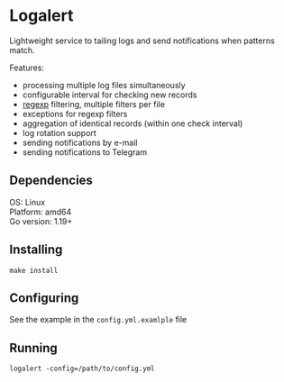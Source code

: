 # Logalert

Lightweight service to tailing logs and send notifications when patterns match.

Features:
- processing multiple log files simultaneously
- сonfigurable interval for checking new records
- [regexp](https://github.com/google/re2/wiki/Syntax) filtering, multiple filters per file
- exceptions for regexp filters
- aggregation of identical records (within one check interval)
- log rotation support
- sending notifications by e-mail
- sending notifications to Telegram

## Dependencies

OS: Linux  
Platform: amd64  
Go version: 1.19+

## Installing
```
make install
```
## Configuring
See the example in the `config.yml.examlple` file

## Running
```
logalert -config=/path/to/config.yml
```
